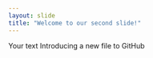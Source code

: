 ```yaml
---
layout: slide
title: "Welcome to our second slide!"
---
```

Your text
Introducing a new file to GitHub
